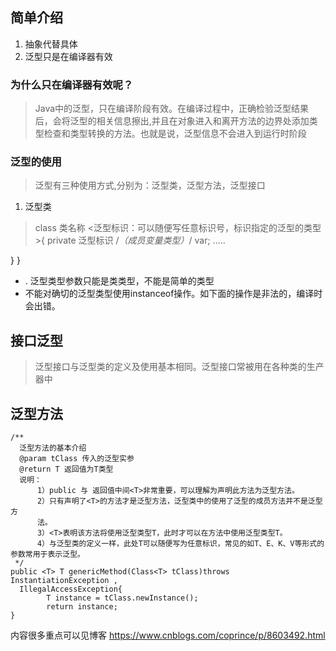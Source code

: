 ## 简单介绍
1. 抽象代替具体
2. 泛型只是在编译器有效

### 为什么只在编译器有效呢？
> Java中的泛型，只在编译阶段有效。在编译过程中，正确检验泛型结果后，会将泛型的相关信息擦出,并且在对象进入和离开方法的边界处添加类型检查和类型转换的方法。也就是说，泛型信息不会进入到运行时阶段

### 泛型的使用
> 泛型有三种使用方式,分别为：泛型类，泛型方法，泛型接口

1. 泛型类
> class 类名称 <泛型标识：可以随便写任意标识号，标识指定的泛型的类型>{
  private 泛型标识 /*（成员变量类型）*/ var; 
  .....

  }
}
>>
* . 泛型类型参数只能是类类型，不能是简单的类型
* 不能对确切的泛型类型使用instanceof操作。如下面的操作是非法的，编译时会出错。


## 接口泛型
> 泛型接口与泛型类的定义及使用基本相同。泛型接口常被用在各种类的生产器中

## 泛型方法

~~~ 
/**
  泛型方法的基本介绍
  @param tClass 传入的泛型实参
  @return T 返回值为T类型
  说明：
      1）public 与 返回值中间<T>非常重要，可以理解为声明此方法为泛型方法。
      2）只有声明了<T>的方法才是泛型方法，泛型类中的使用了泛型的成员方法并不是泛型方
      法。
      3）<T>表明该方法将使用泛型类型T，此时才可以在方法中使用泛型类型T。
      4）与泛型类的定义一样，此处T可以随便写为任意标识，常见的如T、E、K、V等形式的参数常用于表示泛型。
 */
public <T> T genericMethod(Class<T> tClass)throws InstantiationException ,
  IllegalAccessException{
        T instance = tClass.newInstance();
        return instance;
}
~~~

内容很多重点可以见博客  https://www.cnblogs.com/coprince/p/8603492.html
















